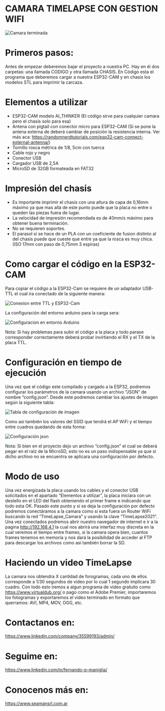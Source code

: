 # CAMARA TIMELAPSE CON GESTION WIFI

![Camara terminada](Final.jpeg)

# Primeros pasos:

Antes de empezar deberemos bajar el proyecto a nuestra PC. Hay en él dos carpetas: una llamada CODIGO y otra llamada CHASIS. En Código esta el programa que deberemos cargar a nuestra ESP32-CAM y en chasis los modelos STL para imprimir la carcaza. 

# Elementos a utilizar

- ESP32-CAM modelo AI_THINKER (El código sirve para cualquier camara pero el chasis solo para esa)
- Antena con pigtail con conector micro para ESP32-CAM (Si se pone la antena externa de deberá cambiar de posición la resistencia interna. Ver más aca: https://randomnerdtutorials.com/esp32-cam-connect-external-antenna/)
- Tornillo rosca métrica de 1/8, 5cm con tuerca
- Cable rojo y negro 
- Conector USB
- Cargador USB de 2,5A
- MicroSD de 32GB formateada en FAT32

# Impresión del chasis

- Es importante imprimir el chasis con una altura de capa de 0,16mm máximo ya que mas allá de este punto puede que la placa no entre o queden las piezas fuera de lugar.
- La velocidad de impresión recomendada es de 40mm/s máximo para obtener buena terminación.
- No se requieren soportes.
- El parasol si se hace de un PLA con un coeficiente de fusion distinto al del chasis puede que cueste que entre ya que la rosca es muy chica. (ISO 17mm con paso de 0,75mm 3 espiras)

# Como cargar el código en la ESP32-CAM

Para copiar el código a la ESP32-Cam se requiere de un adaptador USB-TTL el cual ira conectado de la siguiente manera:

![Conexion entre TTL y ESP32-Cam](Conexionado.jpg)

La configuración del entorno arduino para la carga sera:

![Configuracion en entorno Arduino](Config_Arduino.png)


Nota: Si hay problemas para subir el código a la placa y todo parase corresponder correctamente deberá probar invirtiendo el RX y el TX de la placa TTL.

# Configuración en tiempo de ejecución 

Una vez que el código este compilado y cargado a la ESP32, podremos configurar los parámetros de la camara usando un archivo “JSON” de nombre “config.json”. Desde este podremos cambiar los ajustes de imagen según la siguiente tabla: 

![Tabla de configuración de imagen]( Tabla1.jpg)

Como asi también los valores del SSID que tendrá el AP WiFi y el tiempo entre cuadros quedando de esta forma:

![Configuración json]( Tabla2.jpg)

Nota: Si bien en el proyecto dejo un archivo “config.json” el cual se deberá pegar en el raíz de la MicroSD, esto no es un paso indispensable ya que si dicho archivo no se encuentra se aplicara una configuración por defecto.

# Modo de uso

Una vez energizada la placa usando los cables y el conector USB solicitados en el apartado “Elementos a utilizar”, la placa iniciara con un destello en el LED del flash obteniendo el primer frame e indicando que todo esta OK. Pasado este punto y si se deja la configuración por defecto podremos conectáramos a la camara como si esta fuera un Router WiFi buscando la red “TimeLapse_Camara” y usando la clave “TimeLapse2021”.
Una vez conectados podremos abrir nuestro navegador de internet e ir a la pagina http://192.168.4.1 la cual nos abrirá una interfaz muy discreta en la cual veremos el tiempo entre frames, si la camara opera bien, cuantos frames tenemos en memoria y nos dará la posibilidad de acceder al FTP para descargar los archivos como asi también borrar la SD.

# Haciendo un video TimeLapse

La camara nos obtendra X cantidad de forogramas, cada uno de ellos corresponde a 1/30 segundos de video por lo cual 1 segundo implicara 30 cuadro. Con todo esto iremos a algun programa de video gratuito como https://www.virtualdub.org/ o pago como el Adobe Premier, importaremos los fotogramas y exportaremos el video terminado en formato que querramos: AVI, MP4, MOV, OGG, etc.


# Contactanos en:
https://www.linkedin.com/company/35599193/admin/

# Seguime en:
https://www.linkedin.com/in/fernando-p-maniglia/

# Conocenos más en:
https://www.seamansrl.com.ar
